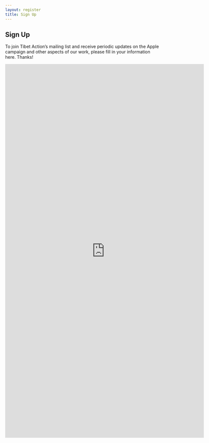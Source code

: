 ```yaml
---
layout: register
title: Sign Up
---
```

<!-- modify this form HTML and place wherever you want your form -->
<h2 class="text-center" style="letter-spacing: normal;">Sign Up</h2>
<p>
To join Tibet Action’s mailing list and receive periodic updates on the Apple campaign and other aspects of our work, please fill in your information here. Thanks!
</p>
<p>
	
</p>
 <iframe scrolling="no" frameBorder="0" src="https://docs.google.com/forms/d/e/1FAIpQLSftHVlhLMePqSrlN8CL0jO8OBa8Z94jJN-vLut2kLVkLvNWMQ/viewform?embedded=true" width="640" height="1200" frameborder="0" marginheight="0" marginwidth="0">Loading…</iframe>



  